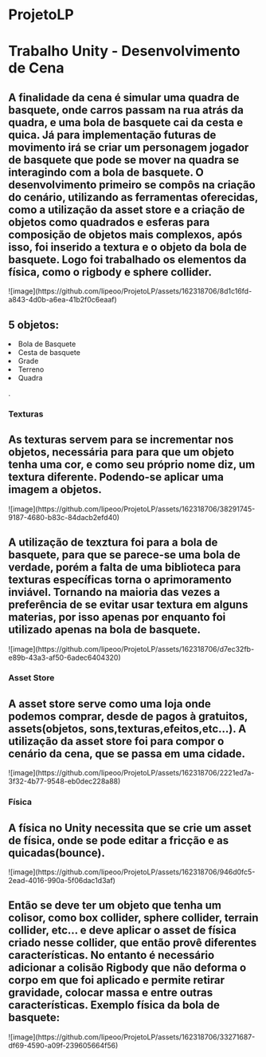 # ProjetoLP
<h1>Trabalho Unity - Desenvolvimento de Cena</h1>
<h3></h3>
<h2>
  A finalidade da cena é simular uma quadra de basquete, onde carros passam na rua atrás da quadra, 
e uma bola de basquete cai da cesta e quica. Já para implementação futuras de movimento irá se criar
um personagem jogador de basquete que pode se mover na quadra se interagindo com a bola de basquete.
  O desenvolvimento primeiro se compôs na criação do cenário, utilizando as ferramentas oferecidas,
como a utilização da asset store e a criação de objetos como quadrados e esferas para composição de
objetos mais complexos, após isso, foi inserido a textura e o objeto da bola de basquete. Logo foi
trabalhado os elementos da física, como o rigbody e sphere collider.
</h2> 

<p>
![image](https://github.com/lipeoo/ProjetoLP/assets/162318706/8d1c16fd-a843-4d0b-a6ea-41b2f0c6eaaf)
<h2>5 objetos:</h2>
  <li>Bola de Basquete</li>
  <li>Cesta de basquete</li>
  <li>Grade</li>
  <li>Terreno</li>
  <li>Quadra</li>
</p>.
<p>
  <h3>Texturas</h3>
<h2>
    As texturas servem para se incrementar nos objetos, necessária para para que um objeto tenha uma
  cor, e como seu próprio nome diz, um textura diferente. Podendo-se aplicar uma imagem a objetos.
</h2>
  ![image](https://github.com/lipeoo/ProjetoLP/assets/162318706/38291745-9187-4680-b83c-84dacb2efd40)
  <h2>
    A utilização de texztura foi para a bola de basquete, para que se parece-se uma bola de verdade,
  porém a falta de uma biblioteca para texturas específicas torna o aprimoramento inviável. Tornando 
  na maioria das vezes a preferência de se evitar usar textura em alguns materias, por isso apenas
  por enquanto foi utilizado apenas na bola de basquete.
  </h2>
![image](https://github.com/lipeoo/ProjetoLP/assets/162318706/d7ec32fb-e89b-43a3-af50-6adec6404320)
</p>
<p>
  <h3>Asset Store</h3>
  <h2>
      A asset store serve como uma loja onde podemos comprar, desde de pagos à gratuitos, assets(objetos,
    sons,texturas,efeitos,etc...). A utilização da asset store foi para compor o cenário da cena, que se
    passa em uma cidade.  
  </h2>
![image](https://github.com/lipeoo/ProjetoLP/assets/162318706/2221ed7a-3f32-4b77-9548-eb0dec228a88)
</p>
<p>
<h3>Física</h3>
<h2>
    A física no Unity necessita que se crie um asset de física, onde se pode editar a fricção e as 
  quicadas(bounce). 
</h2>
![image](https://github.com/lipeoo/ProjetoLP/assets/162318706/946d0fc5-2ead-4016-990a-5f06dac1d3af)
  <h2>
    Então se deve ter um objeto que tenha um colisor, como box collider, sphere collider, terrain collider,
  etc... e deve aplicar o asset de física criado nesse collider, que então provê diferentes características.
  No entanto é necessário adicionar a colisão Rigbody que não deforma o corpo em que foi aplicado e permite
  retirar gravidade, colocar massa e entre outras características.
  Exemplo física da bola de basquete:
</h2>
![image](https://github.com/lipeoo/ProjetoLP/assets/162318706/33271687-df69-4590-a09f-239605664f56)
</p>
